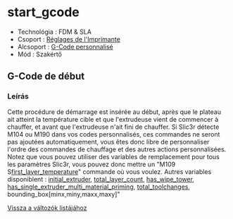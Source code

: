 # start\_gcode

* Technológia : FDM & SLA
* Csoport : [Réglages de l'Imprimante](../printer_settings/printer_settings.md)
* Alcsoport : [G-Code personnalisé](../printer_settings/printer_settings.md#g-code-personnalisé)
* Mód : Szakértő

## G-Code de début

### Leírás

Cette procédure de démarrage est insérée au début, après que le plateau ait atteint la température cible et que l'extrudeuse vient de commencer à chauffer, et avant que l'extrudeuse n'ait fini de chauffer. Si Slic3r détecte M104 ou M190 dans vos codes personnalisés, ces commandes ne seront pas ajoutées automatiquement, vous êtes donc libre de personnaliser l'ordre des commandes de chauffage et des autres actions personnalisées. Notez que vous pouvez utiliser des variables de remplacement pour tous les paramètres Slic3r, vous pouvez donc mettre un \"M109 S[first\_layer\_temperature](first_layer_temperature.md)\" commande où vous voulez. Autres variables disponiblent : [initial\_extruder](initial_extruder.md), [total\_layer\_count](total_layer_count.md), [has\_wipe\_tower](has_wipe_tower.md), [has\_single\_extruder\_multi\_material\_priming](has_single_extruder_multi_material_priming.md), [total\_toolchanges](total_toolchanges.md), bounding\_box\[minx,miny,maxx,maxy\]"

[Vissza a változók listájához](variable_list.md)

